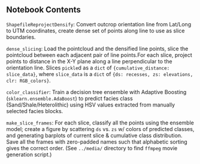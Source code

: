 ## Notebook Contents

`ShapefileReprojectDensify`: Convert outcrop orientation line from Lat/Long to UTM coordinates, create dense set of points along line to use as slice boundaries.

`dense_slicing`: Load the pointcloud and the densified line points, slice the pointcloud between each adjacent pair of line points.For each slice, project points to distance in the X-Y plane along a line perpendicular to the orientation line. Slices `pickle`d as a `dict` of `{cumulative_distance: slice_data}`, where `slice_data` is a `dict` of `{ds: recesses, zs: elevations, clr: RGB_colors}`.

`color_classifier`: Train a decision tree ensemble with Adaptive Boosting (`sklearn.ensemble.AdaBoost`) to predict facies class (Sand/Shale/Heterolithic) using HSV values extracted from manually selected facies blocks.

`make_slice_frames`: For each slice, classify all the points using the ensemble model; create a figure by scattering `ds` vs. `zs` w/ colors of predicted classes, and generating barplots of current slice & cumulative class distribution. Save all the frames with zero-padded names such that alphabetic sorting gives the correct order. (See `../media/` directory to find `ffmpeg` movie generation script.)
